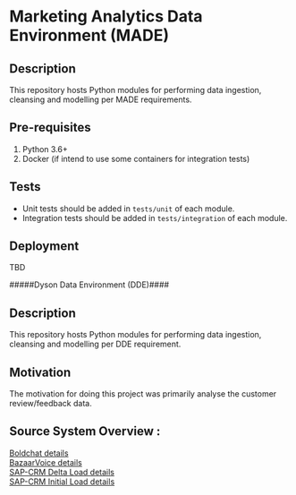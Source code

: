 # Marketing Analytics Data Environment (MADE)

## Description
This repository hosts Python modules for performing data ingestion, cleansing and modelling per MADE requirements.

## Pre-requisites
1. Python 3.6+
2. Docker (if intend to use some containers for integration tests)

## Tests
- Unit tests should be added in `tests/unit` of each module.
- Integration tests should be added in `tests/integration` of each module.

## Deployment
TBD

#####Dyson Data Environment (DDE)####

## Description
This repository hosts Python modules for performing data ingestion, cleansing and modelling per DDE requirement.

## Motivation

The motivation for doing this project was primarily analyse the customer review/feedback data.

## Source System Overview :
 [Boldchat details](Boldchat_README.md) <br />
 [BazaarVoice details](Bazaarvoice_README.md) <br />
 [SAP-CRM Delta Load details](delta_load_README.md) <br />
 [SAP-CRM Initial Load details](initial_load_README.md)

